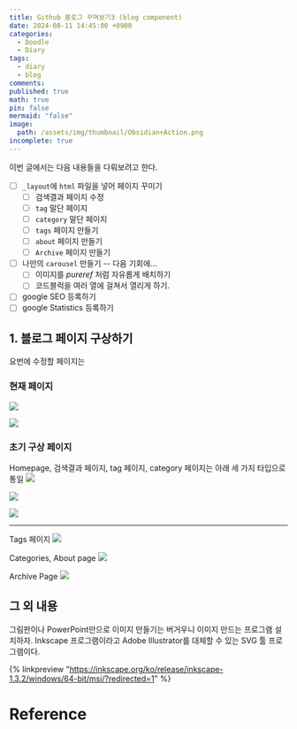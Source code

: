 ```yaml
---
title: Github 블로그 꾸며보기3 (blog component)
date: 2024-08-11 14:45:00 +0900
categories:
  - Doodle
  - Diary
tags:
  - diary
  - blog
comments: 
published: true
math: true
pin: false
mermaid: "false"
image:
  path: /assets/img/thumbnail/Obsidian+Action.png
incomplete: true
---
```

이번 글에서는 다음 내용들을 다뤄보려고 한다.

- [ ] `_layout`에 `html` 파일을 넣어 페이지 꾸미기
	- [ ] 검색결과 페이지 수정
	- [ ] `tag` 말단 페이지
	- [ ] `category` 말단 페이지
	- [ ] `tags` 페이지 만들기
	- [ ] `about` 페이지 만들기
	- [ ] `Archive` 페이지 만들기
- [ ] 나만의 `carousel` 만들기 -- 다음 기회에...
	- [ ] 이미지를 *pureref* 처럼 자유롭게 배치하기
	- [ ] 코드블럭을 여러 열에 걸쳐서 열리게 하기.
- [ ] google SEO 등록하기
- [ ] google Statistics 등록하기

## 1. 블로그 페이지 구상하기
요번에 수정할 페이지는 

### 현재 페이지
![](/assets/img/res/Pasted%20image%2020240818024544.png)

![](/assets/img/res/Pasted%20image%2020240818024558.png)

### 초기 구상 페이지
Homepage, 검색결과 페이지, tag 페이지, category 페이지는 아래 세 가지 타입으로 통일
![](/assets/img/res/Pasted%20image%2020240818024611.png)

![](/assets/img/res/Pasted%20image%2020240818024619.png)

![](/assets/img/res/Pasted%20image%2020240818024628.png)

---
Tags 페이지
![](/assets/img/res/Pasted%20image%2020240818024743.png)

Categories, About page
![](/assets/img/res/Pasted%20image%2020240818024759.png)

Archive Page
![](/assets/img/res/Pasted%20image%2020240818024822.png)

## 그 외 내용
 그림판이나 PowerPoint만으로 이미지 만들기는 버거우니 이미지 만드는 프로그램 설치하자. Inkscape 프로그램이라고 Adobe Illustrator를 대체할 수 있는 SVG 툴 프로그램이다.

{% linkpreview "https://inkscape.org/ko/release/inkscape-1.3.2/windows/64-bit/msi/?redirected=1" %}

# Reference
